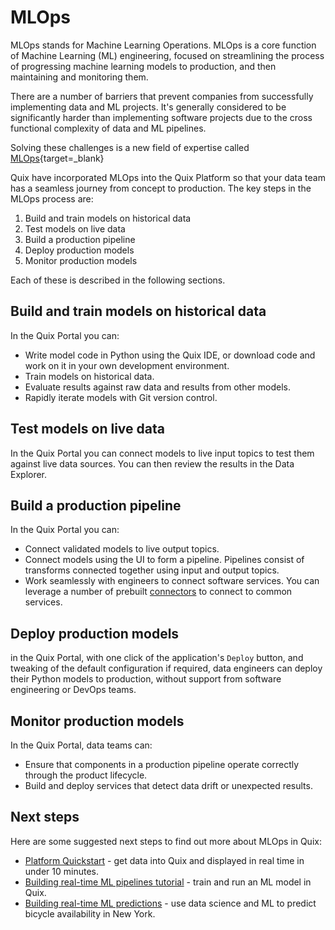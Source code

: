 # MLOps

MLOps stands for Machine Learning Operations. MLOps is a core function of Machine Learning (ML) engineering, focused on streamlining the process of progressing machine learning models to production, and then maintaining and monitoring them.

There are a number of barriers that prevent companies from successfully implementing data and ML projects. It's generally considered to be significantly harder than implementing software projects due to the cross functional complexity of data and ML pipelines.

Solving these challenges is a new field of expertise called [MLOps](https://en.wikipedia.org/wiki/MLOps){target=_blank}

Quix have incorporated MLOps into the Quix Platform so that your data team has a seamless journey from concept to production. The key steps in the MLOps process are:

1. Build and train models on historical data
2. Test models on live data
3. Build a production pipeline
4. Deploy production models
5. Monitor production models

Each of these is described in the following sections.

## Build and train models on historical data

In the Quix Portal you can:

* Write model code in Python using the Quix IDE, or download code and work on it in your own development environment.
* Train models on historical data.
* Evaluate results against raw data and results from other models.
* Rapidly iterate models with Git version control.

## Test models on live data

In the Quix Portal you can connect models to live input topics to test them against live data sources. You can then review the results in the Data Explorer.

## Build a production pipeline

In the Quix Portal you can:

* Connect validated models to live output topics.
* Connect models using the UI to form a pipeline. Pipelines consist of transforms connected together using input and output topics.
* Work seamlessly with engineers to connect software services. You can leverage a number of prebuilt [connectors](../connectors/index.md) to connect to common services.

## Deploy production models

in the Quix Portal, with one click of the application's `Deploy` button, and tweaking of the default configuration if required, data engineers can deploy their Python models to production, without support from software engineering or DevOps teams.

## Monitor production models

In the Quix Portal, data teams can:

* Ensure that components in a production pipeline operate correctly through the product lifecycle.
* Build and deploy services that detect data drift or unexpected results.

## Next steps

Here are some suggested next steps to find out more about MLOps in Quix:

* [Platform Quickstart](../get-started/quickstart.md) - get data into Quix and displayed in real time in under 10 minutes.
* [Building real-time ML pipelines tutorial](../tutorials/train-and-deploy-ml/overview.md) - train and run an ML model in Quix.
* [Building real-time ML predictions](../tutorials/data-science/overview.md) - use data science and ML to predict bicycle availability in New York.
